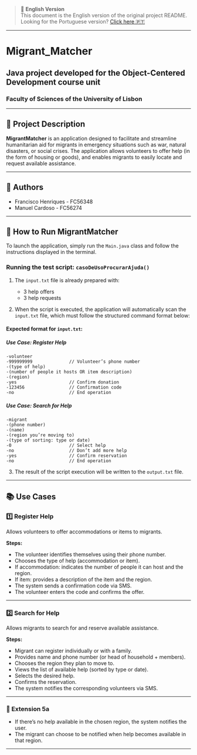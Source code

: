 > 📘 **English Version**  
> This document is the English version of the original project README.  
> Looking for the Portuguese version? [Click here 🇵🇹](./README.pt.md)

---

# Migrant_Matcher

## Java project developed for the **Object-Centered Development** course unit  
### Faculty of Sciences of the University of Lisbon

---

## 📌 Project Description

**MigrantMatcher** is an application designed to facilitate and streamline humanitarian aid for migrants in emergency situations such as war, natural disasters, or social crises. The application allows volunteers to offer help (in the form of housing or goods), and enables migrants to easily locate and request available assistance.

---

## 👥 Authors

- Francisco Henriques - FC56348  
- Manuel Cardoso - FC56274

---

## 🚀 How to Run MigrantMatcher

To launch the application, simply run the `Main.java` class and follow the instructions displayed in the terminal.

### Running the test script: `casoDeUsoProcurarAjuda()`

1. The `input.txt` file is already prepared with:
   - 3 help offers
   - 3 help requests

2. When the script is executed, the application will automatically scan the `input.txt` file, which must follow the structured command format below:

#### Expected format for `input.txt`:

##### Use Case: Register Help
```
-volunteer
-999999999              // Volunteer’s phone number
-(type of help)
-(number of people it hosts OR item description)
-(region)
-yes                    // Confirm donation
-123456                 // Confirmation code
-no                     // End operation
```

##### Use Case: Search for Help
```
-migrant
-(phone number)
-(name)
-(region you’re moving to)
-(type of sorting: type or date)
-0                      // Select help
-no                     // Don’t add more help
-yes                    // Confirm reservation
-no                     // End operation
```

3. The result of the script execution will be written to the `output.txt` file.

---

## 📚 Use Cases

### 1️⃣ Register Help

Allows volunteers to offer accommodations or items to migrants.

**Steps:**
- The volunteer identifies themselves using their phone number.
- Chooses the type of help (accommodation or item).
- If accommodation: indicates the number of people it can host and the region.
- If item: provides a description of the item and the region.
- The system sends a confirmation code via SMS.
- The volunteer enters the code and confirms the offer.

---

### 2️⃣ Search for Help

Allows migrants to search for and reserve available assistance.

**Steps:**
- Migrant can register individually or with a family.
- Provides name and phone number (or head of household + members).
- Chooses the region they plan to move to.
- Views the list of available help (sorted by type or date).
- Selects the desired help.
- Confirms the reservation.
- The system notifies the corresponding volunteers via SMS.

---

### 🧩 Extension 5a

- If there’s no help available in the chosen region, the system notifies the user.
- The migrant can choose to be notified when help becomes available in that region.

---
